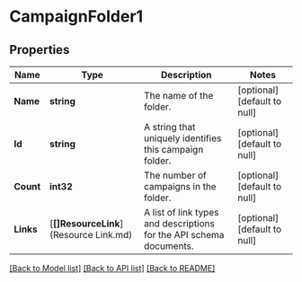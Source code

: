 # CampaignFolder1

## Properties
Name | Type | Description | Notes
------------ | ------------- | ------------- | -------------
**Name** | **string** | The name of the folder. | [optional] [default to null]
**Id** | **string** | A string that uniquely identifies this campaign folder. | [optional] [default to null]
**Count** | **int32** | The number of campaigns in the folder. | [optional] [default to null]
**Links** | [**[]ResourceLink**](Resource Link.md) | A list of link types and descriptions for the API schema documents. | [optional] [default to null]

[[Back to Model list]](../README.md#documentation-for-models) [[Back to API list]](../README.md#documentation-for-api-endpoints) [[Back to README]](../README.md)


